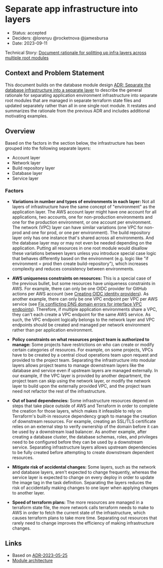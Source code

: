 # Separate app infrastructure into layers

- Status: accepted
- Deciders: @lorenyu @rocketnova @jamesbursa
- Date: 2023-09-11

Technical Story: [Document rationale for splitting up infra layers across multiple root modules](https://github.com/navapbc/template-infra/issues/431)

## Context and Problem Statement

This document builds on the database module design [ADR: Separate the database infrastructure into a separate layer](./2023-05-25-separate-database-infrastructure-into-separate-layer.md) to describe the general rationale for separating application environment infrastructure into separate root modules that are managed in separate terraform state files and updated separately rather than all in one single root module. It restates and summarizes the rationale from the previous ADR and includes additional motivating examples.

## Overview

Based on the factors in the section below, the infrastructure has been grouped into the following separate layers:

- Account layer
- Network layer
- Build repository layer
- Database layer
- Service layer

### Factors

- **Variations in number and types of environments in each layer:** Not all layers of infrastructure have the same concept of "environment" as the application layer. The AWS account layer might have one account for all applications, two accounts, one for non-production environments and one for the production environment, or one account per environment. The network (VPC) layer can have similar variations (one VPC for non-prod and one for prod, or one per environment). The build repository layer only has one instance that's shared across all environments. And the database layer may or may not even be needed depending on the application. Putting all resources in one root module would disallow these variations between layers unless you introduce special case logic that behaves differently based on the environment (e.g. logic like "if environment = prod then create build-repository"), which increases complexity and reduces consistency between environments.

- **AWS uniqueness constraints on resources:** This is a special case of the previous bullet, but some resources have uniqueness constraints in AWS. For example, there can only be one OIDC provider for GitHub actions per AWS account (see [Creating OIDC identity providers](https://docs.aws.amazon.com/IAM/latest/UserGuide/id_roles_providers_create_oidc.html)). As another example, there can only be one VPC endpoint per VPC per AWS service (see [Fix conflicting DNS domain errors for interface VPC endpoints](https://repost.aws/knowledge-center/vpc-interface-endpoint-domain-conflict)). Therefore, if multiple application environments share a VPC, they can't each create a VPC endpoint for the same AWS service. As such, the VPC endpoint logically belongs to the network layer and VPC endpoints should be created and managed per network environment rather than per application environment.

- **Policy constraints on what resources project team is authorized to manage:** Some projects have restrictions on who can create or modify certain categories of resources. For example, on some projects, VPCs have to be created by a central cloud operations team upon request and provided to the project team. Separating the infrastructure into modular layers allows project teams to manage downstream layers like the database and service even if upstream layers are managed externally. In our example, if the VPC layer is provided by another department, the project team can skip using the network layer, or modify the network layer to build upon the externally provided VPC, and the project team need not refactor the rest of the infrastructure.

- **Out of band dependencies:** Some infrastructure resources depend on steps that take place outside of AWS and Terraform in order to complete the creation for those layers, which makes it infeasible to rely on Terraform's built-in resource dependency graph to manage the creation of downstream resources. For example, creating an SSL/TLS certificate relies on an external step to verify ownership of the domain before it can be used by a downstream load balancer. As another example, after creating a database cluster, the database schemas, roles, and privileges need to be configured before they can be used by a downstream service. Separating infrastructure layers allows upstream dependencies to be fully created before attempting to create downstream dependent resources.

- **Mitigate risk of accidental changes:** Some layers, such as the network and database layers, aren't expected to change frequently, whereas the service layer is expected to change on every deploy in order to update the image tag in the task definition. Separating the layers reduces the risk of accidentally making changes to one layer when applying changes to another layer.

- **Speed of terraform plans:** The more resources are managed in a terraform state file, the more network calls terraform needs to make to AWS in order to fetch the current state of the infrastructure, which causes terraform plans to take more time. Separating out resources that rarely need to change improves the efficiency of making infrastructure changes.

## Links

- Based on [ADR-2023-05-25](./2023-05-25-separate-database-infrastructure-into-separate-layer.md)
- [Module architecture](/docs/infra/reference/module-architecture.md)
